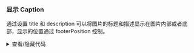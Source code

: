 ### 显示 Caption

通过设置 <yc-tag>title</yc-tag> 和 <yc-tag>description</yc-tag> 可以将图片的标题和描述显示在图片内部或者底部，显示的位置通过 <yc-tag>footerPosition</yc-tag> 控制。

<div class="cell-demo vp-raw">
  <yc-image
    width="200px"
    :src="src"
    :title="title"
    :description="description" />
  <yc-image
    width="200px"
    :src="src"
    :title="title"
    :description="description"
    footerPosition="outer"
    style="margin-left: 67px; vertical-align: top;" />
</div>

<script setup>
import { ref } from 'vue';
const src = ref(
  'https://p1-arco.byteimg.com/tos-cn-i-uwbnlip3yd/a8c8cdb109cb051163646151a4a5083b.png~tplv-uwbnlip3yd-webp.webp'
);
const title = ref('A user’s avatar');
const description = ref('Present by Arco Design');
</script>

<details>
<summary>查看/隐藏代码</summary>

```vue
<template>
  <yc-image
    width="200px"
    :src="src"
    :title="title"
    :description="description" />
  <yc-image
    width="200px"
    :src="src"
    :title="title"
    :description="description"
    footerPosition="outer"
    style="margin-left: 67px; vertical-align: top;" />
</template>

<script setup>
import { ref } from 'vue';
const src = ref(
  'https://p1-arco.byteimg.com/tos-cn-i-uwbnlip3yd/a8c8cdb109cb051163646151a4a5083b.png~tplv-uwbnlip3yd-webp.webp'
);
const title = ref('A user’s avatar');
const description = ref('Present by Arco Design');
</script>
```

</details>
